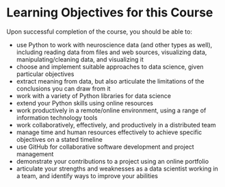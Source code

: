 # Learning Objectives for this Course

Upon successful completion of the course, you should be able to:
-  use Python to work with neuroscience data (and other types as well), including reading data from files and web sources, visualizing data, manipulating/cleaning data, and visualizing it
- choose and implement suitable approaches to data science, given particular objectives
- extract meaning from data, but also articulate the limitations of the conclusions you can draw from it
- work with a variety of Python libraries for data science
- extend your Python skills using online resources
- work productively in a remote/online environment, using a range of information technology tools
- work collaboratively, effectively, and productively in a distributed team
- manage time and human resources effectively to achieve specific objectives on a stated timeline
- use GitHub for collaborative software development and project management
- demonstrate your contributions to a project using an online portfolio
- articulate your strengths and weaknesses as a data scientist working in a team, and identify ways to improve your abilities
